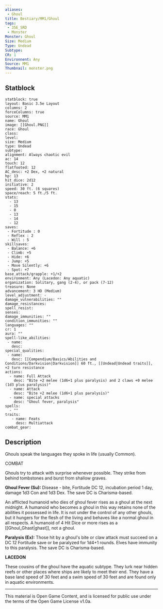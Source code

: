 ```yaml
---
aliases:
 - Ghoul
title: Bestiary/MM1/Ghoul
tags: 
 - 35E_SRD
 - Monster
Monster: Ghoul
Size: Medium
Type: Undead
Subtype: 
CR: 1
Environnent: Any
Source: MM1
Thumbnail: monster.png
---
```


## Statblock

```statblock
statblock: true
layout: Basic 3.5e Layout
columns: 2
forceColumns: true
source: MM1 
name: Ghoul
image: [[Ghoul.PNG]]
race: Ghoul
class: 
level: 
size: Medium
type: Undead
subtype: 
alignment: Always chaotic evil
ac: 14
touch: 12
flatfooted: 12
AC_desc: +2 Dex, +2 natural
hp: 13
hit_dice: 2d12
initiative: 2
speed: 30 ft. (6 squares)
space/reach: 5 ft./5 ft.
stats:
  - 13
  - 15
  - 0
  - 13
  - 14
  - 12
saves:
 - Fortitude : 0
 - Reflex : 2
 - Will : 5
skillsaves:
 - Balance: +6
 - Climb: +5
 - Hide: +6
 - Jump: +5
 - Move Silently: +6
 - Spot: +7
base_attack/grapple: +1/+2
environment: Any (Lacedon: Any aquatic)
organization: Solitary, gang (2-4), or pack (7-12)
treasure: None
advancement: 3 HD (Medium)
level_adjustment: -
damage_vulnerabilities: ""
damage_resistances: 
spell_resist: 
senses: 
damage_immunities: ""
condition_immunities: ""
languages: ""
cr: 1
aura: ""
spell-like_abilities:
 - name: 
   desc: 
special_qualities:
 - name:
   desc: [[Compendium/Basics/Abilities and Conditions/Darkvision|Darkvision]] 60 ft., [[Undead|Undead traits]], +2 turn resistance
actions:
  - name: Full Attack
    desc: "Bite +2 melee (1d6+1 plus paralysis) and 2 claws +0 melee (1d3 plus paralysis)"
  - name: Attack
    desc: "Bite +2 melee (1d6+1 plus paralysis)"
  - name: special attacks
    desc: "Ghoul fever, paralysis"
spells:
  - ""
traits:
   - name: Feats
     desc: Multiattack
combat_gear:  
```

## Description



Ghouls speak the languages they spoke in life (usually Common).

COMBAT

Ghouls try to attack with surprise whenever possible. They strike from behind tombstones and burst from shallow graves.


**Ghoul Fever (Su):** Disease - bite, Fortitude DC 12, incubation period 1 day, damage 1d3 Con and 1d3 Dex. The save DC is Charisma-based.

An afflicted humanoid who dies of ghoul fever rises as a ghoul at the next midnight. A humanoid who becomes a ghoul in this way retains none of the abilities it possessed in life. It is not under the control of any other ghouls, but it hungers for the flesh of the living and behaves like a normal ghoul in all respects. A humanoid of 4 Hit Dice or more rises as a [[Ghoul_Ghast|ghast]], not a ghoul.


**Paralysis (Ex):** Those hit by a ghoul's bite or claw attack must succeed on a DC 12 Fortitude save or be paralyzed for 1d4+1 rounds. Elves have immunity to this paralysis. The save DC is Charisma-based.


**LACEDON**


These cousins of the ghoul have the aquatic subtype. They lurk near hidden reefs or other places where ships are likely to meet their end. They have a base land speed of 30 feet and a swim speed of 30 feet and are found only in aquatic environments.

---

This material is Open Game Content, and is licensed for public use under the terms of the Open Game License v1.0a.
